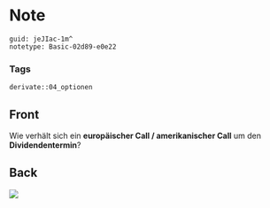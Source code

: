 # Note
```
guid: jeJIac-1m^
notetype: Basic-02d89-e0e22
```

### Tags
```
derivate::04_optionen
```

## Front
Wie verhält sich ein <b>europäischer Call / amerikanischer Call</b> um den <b>Dividendentermin</b>?

## Back
<img src="45971699.png">
